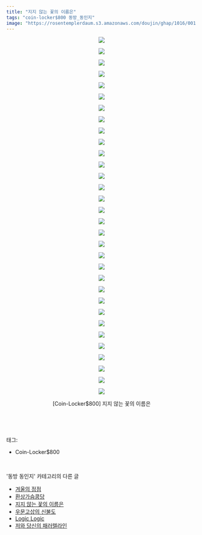 ```yaml
---
title: "지지 않는 꽃의 이름은"
tags: "coin-locker$800 동방_동인지"
image: "https://rosentemplerdaum.s3.amazonaws.com/doujin/ghap/1016/001.jpg"
---
```

<div class="article">
<p style="text-align: center; clear: none; float: none;"><img src="{{ site.imgserver10 }}/ghap/1016/001.jpg"/></p>
<p style="text-align: center; clear: none; float: none;"><img src="{{ site.imgserver10 }}/ghap/1016/002.jpg"/></p>
<p style="text-align: center; clear: none; float: none;"><img src="{{ site.imgserver10 }}/ghap/1016/003.jpg"/></p>
<p style="text-align: center; clear: none; float: none;"><img src="{{ site.imgserver10 }}/ghap/1016/004.jpg"/></p>
<p style="text-align: center; clear: none; float: none;"><img src="{{ site.imgserver10 }}/ghap/1016/005.jpg"/></p>
<p style="text-align: center; clear: none; float: none;"><img src="{{ site.imgserver10 }}/ghap/1016/006.jpg"/></p>
<p style="text-align: center; clear: none; float: none;"><img src="{{ site.imgserver10 }}/ghap/1016/007.jpg"/></p>
<p style="text-align: center; clear: none; float: none;"><img src="{{ site.imgserver10 }}/ghap/1016/008.jpg"/></p>
<p style="text-align: center; clear: none; float: none;"><img src="{{ site.imgserver10 }}/ghap/1016/009.jpg"/></p>
<p style="text-align: center; clear: none; float: none;"><img src="{{ site.imgserver10 }}/ghap/1016/010.jpg"/></p>
<p style="text-align: center; clear: none; float: none;"><img src="{{ site.imgserver10 }}/ghap/1016/011.jpg"/></p>
<p style="text-align: center; clear: none; float: none;"><img src="{{ site.imgserver10 }}/ghap/1016/012.jpg"/></p>
<p style="text-align: center; clear: none; float: none;"><img src="{{ site.imgserver10 }}/ghap/1016/013.jpg"/></p>
<p style="text-align: center; clear: none; float: none;"><img src="{{ site.imgserver10 }}/ghap/1016/014.jpg"/></p>
<p style="text-align: center; clear: none; float: none;"><img src="{{ site.imgserver10 }}/ghap/1016/015.jpg"/></p>
<p style="text-align: center; clear: none; float: none;"><img src="{{ site.imgserver10 }}/ghap/1016/016.jpg"/></p>
<p style="text-align: center; clear: none; float: none;"><img src="{{ site.imgserver10 }}/ghap/1016/017.jpg"/></p>
<p style="text-align: center; clear: none; float: none;"><img src="{{ site.imgserver10 }}/ghap/1016/018.jpg"/></p>
<p style="text-align: center; clear: none; float: none;"><img src="{{ site.imgserver10 }}/ghap/1016/019.jpg"/></p>
<p style="text-align: center; clear: none; float: none;"><img src="{{ site.imgserver10 }}/ghap/1016/020.jpg"/></p>
<p style="text-align: center; clear: none; float: none;"><img src="{{ site.imgserver10 }}/ghap/1016/021.jpg"/></p>
<p style="text-align: center; clear: none; float: none;"><img src="{{ site.imgserver10 }}/ghap/1016/022.jpg"/></p>
<p style="text-align: center; clear: none; float: none;"><img src="{{ site.imgserver10 }}/ghap/1016/023.jpg"/></p>
<p style="text-align: center; clear: none; float: none;"><img src="{{ site.imgserver10 }}/ghap/1016/024.jpg"/></p>
<p style="text-align: center; clear: none; float: none;"><img src="{{ site.imgserver10 }}/ghap/1016/025.jpg"/></p>
<p style="text-align: center; clear: none; float: none;"><img src="{{ site.imgserver10 }}/ghap/1016/026.jpg"/></p>
<p style="text-align: center; clear: none; float: none;"><img src="{{ site.imgserver10 }}/ghap/1016/027.jpg"/></p>
<p style="text-align: center; clear: none; float: none;"><img src="{{ site.imgserver10 }}/ghap/1016/028.jpg"/></p>
<p style="text-align: center; clear: none; float: none;"><img src="{{ site.imgserver10 }}/ghap/1016/029.jpg"/></p>
<p style="text-align: center; clear: none; float: none;"><img src="{{ site.imgserver10 }}/ghap/1016/030.jpg"/></p>
<p style="text-align: center; clear: none; float: none;"><img src="{{ site.imgserver10 }}/ghap/1016/031.jpg"/></p>
<p style="text-align: center; clear: none; float: none;"><img src="{{ site.imgserver10 }}/ghap/1016/032.jpg"/></p>
<p style="text-align: center; clear: none; float: none;">[Coin-Locker$800] 지지 않는 꽃의 이름은</p>
<p><br/></p>
</div><br/>
<div class="tagTrail">
<p>태그: </p>
<ul>
<li>Coin-Locker$800</li>
</ul>
</div><br/>
<div class="another">
<p>'동방 동인지' 카테고리의 다른 글</p>
<ul>
<li><a href="/ghap_1018">겨울의 정점</a></li>
<li><a href="/ghap_1017">환상가슴콩당</a></li>
<li><a href="/ghap_1016">지지 않는 꽃의 이름은</a></li>
<li><a href="/ghap_1015">우문고삽의 신불도</a></li>
<li><a href="/ghap_1014">Logic Logic</a></li>
<li><a href="/ghap_1013">저와 당신의 패러렐라인</a></li>
</ul>
</div><br/>
<div class="cb_module cb_fluid">
<div class="cb_wrt cb_profile">
</div><!-- commentList close -->
</div><br/>
